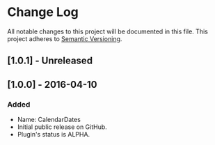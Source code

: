 # Change Log
All notable changes to this project will be documented in this file.
This project adheres to [Semantic Versioning](http://semver.org/).

## [1.0.1] - Unreleased
## [1.0.0] - 2016-04-10
### Added
- Name: CalendarDates
- Initial public release on GitHub.
- Plugin's status is ALPHA.
